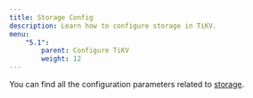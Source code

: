 ```yaml
---
title: Storage Config
description: Learn how to configure storage in TiKV.
menu:
    "5.1":
        parent: Configure TiKV
        weight: 12
---
```



You can find all the configuration parameters related to [storage](../tikv-configuration-file/#storage).
